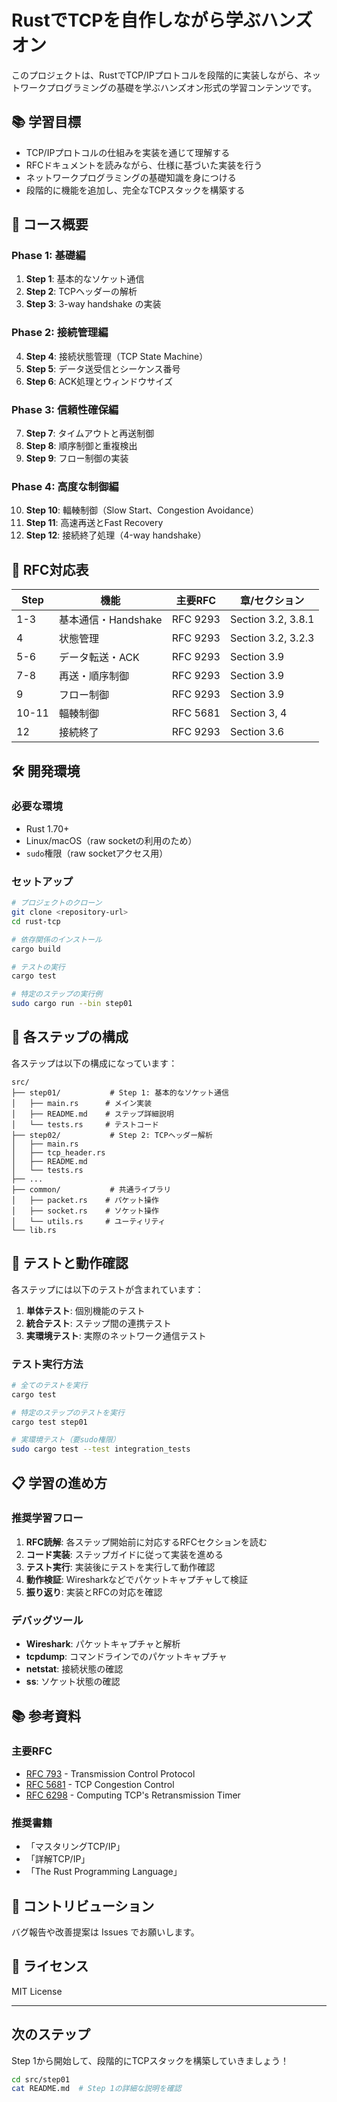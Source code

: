 # RustでTCPを自作しながら学ぶハンズオン

このプロジェクトは、RustでTCP/IPプロトコルを段階的に実装しながら、ネットワークプログラミングの基礎を学ぶハンズオン形式の学習コンテンツです。

## 📚 学習目標

- TCP/IPプロトコルの仕組みを実装を通じて理解する
- RFCドキュメントを読みながら、仕様に基づいた実装を行う
- ネットワークプログラミングの基礎知識を身につける
- 段階的に機能を追加し、完全なTCPスタックを構築する

## 🎯 コース概要

### Phase 1: 基礎編
1. **Step 1**: 基本的なソケット通信
2. **Step 2**: TCPヘッダーの解析
3. **Step 3**: 3-way handshake の実装

### Phase 2: 接続管理編
4. **Step 4**: 接続状態管理（TCP State Machine）
5. **Step 5**: データ送受信とシーケンス番号
6. **Step 6**: ACK処理とウィンドウサイズ

### Phase 3: 信頼性確保編
7. **Step 7**: タイムアウトと再送制御
8. **Step 8**: 順序制御と重複検出
9. **Step 9**: フロー制御の実装

### Phase 4: 高度な制御編
10. **Step 10**: 輻輳制御（Slow Start、Congestion Avoidance）
11. **Step 11**: 高速再送とFast Recovery
12. **Step 12**: 接続終了処理（4-way handshake）

## 📖 RFC対応表

| Step | 機能 | 主要RFC | 章/セクション |
|------|------|---------|---------------|
| 1-3 | 基本通信・Handshake | RFC 9293 | Section 3.2, 3.8.1 |
| 4 | 状態管理 | RFC 9293 | Section 3.2, 3.2.3 |
| 5-6 | データ転送・ACK | RFC 9293 | Section 3.9 |
| 7-8 | 再送・順序制御 | RFC 9293 | Section 3.9 |
| 9 | フロー制御 | RFC 9293 | Section 3.9 |
| 10-11 | 輻輳制御 | RFC 5681 | Section 3, 4 |
| 12 | 接続終了 | RFC 9293 | Section 3.6 |

## 🛠️ 開発環境

### 必要な環境
- Rust 1.70+
- Linux/macOS（raw socketの利用のため）
- `sudo`権限（raw socketアクセス用）

### セットアップ
```bash
# プロジェクトのクローン
git clone <repository-url>
cd rust-tcp

# 依存関係のインストール
cargo build

# テストの実行
cargo test

# 特定のステップの実行例
sudo cargo run --bin step01
```

## 📝 各ステップの構成

各ステップは以下の構成になっています：

```
src/
├── step01/           # Step 1: 基本的なソケット通信
│   ├── main.rs      # メイン実装
│   ├── README.md    # ステップ詳細説明
│   └── tests.rs     # テストコード
├── step02/           # Step 2: TCPヘッダー解析
│   ├── main.rs
│   ├── tcp_header.rs
│   ├── README.md
│   └── tests.rs
├── ...
├── common/           # 共通ライブラリ
│   ├── packet.rs    # パケット操作
│   ├── socket.rs    # ソケット操作
│   └── utils.rs     # ユーティリティ
└── lib.rs
```

## 🧪 テストと動作確認

各ステップには以下のテストが含まれています：

1. **単体テスト**: 個別機能のテスト
2. **統合テスト**: ステップ間の連携テスト
3. **実環境テスト**: 実際のネットワーク通信テスト

### テスト実行方法
```bash
# 全てのテストを実行
cargo test

# 特定のステップのテストを実行
cargo test step01

# 実環境テスト（要sudo権限）
sudo cargo test --test integration_tests
```

## 📋 学習の進め方

### 推奨学習フロー

1. **RFC読解**: 各ステップ開始前に対応するRFCセクションを読む
2. **コード実装**: ステップガイドに従って実装を進める
3. **テスト実行**: 実装後にテストを実行して動作確認
4. **動作検証**: Wiresharkなどでパケットキャプチャして検証
5. **振り返り**: 実装とRFCの対応を確認

### デバッグツール

- **Wireshark**: パケットキャプチャと解析
- **tcpdump**: コマンドラインでのパケットキャプチャ
- **netstat**: 接続状態の確認
- **ss**: ソケット状態の確認

## 📚 参考資料

### 主要RFC
- [RFC 793](https://tools.ietf.org/html/rfc793) - Transmission Control Protocol
- [RFC 5681](https://tools.ietf.org/html/rfc5681) - TCP Congestion Control
- [RFC 6298](https://tools.ietf.org/html/rfc6298) - Computing TCP's Retransmission Timer

### 推奨書籍
- 「マスタリングTCP/IP」
- 「詳解TCP/IP」
- 「The Rust Programming Language」

## 🤝 コントリビューション

バグ報告や改善提案は Issues でお願いします。

## 📄 ライセンス

MIT License

---

## 次のステップ

Step 1から開始して、段階的にTCPスタックを構築していきましょう！

```bash
cd src/step01
cat README.md  # Step 1の詳細な説明を確認
```